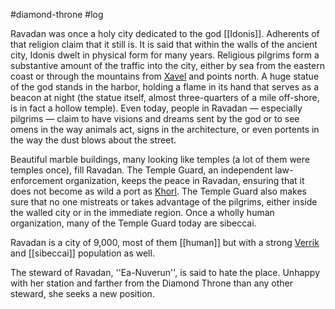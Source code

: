 #diamond-throne #log

Ravadan was once a holy city dedicated to the god [[Idonis]]. Adherents of that religion claim that it still is. It is said that within the walls of the ancient city, Idonis dwelt in physical form for many years. Religious pilgrims form a substantive amount of the traffic into the city, either by sea from the eastern coast or through the mountains from [Xavel](Xavel.md) and points north. A huge statue of the god stands in the harbor, holding a flame in its hand that serves as a beacon at night (the statue itself, almost three-quarters of a mile off-shore, is in fact a hollow temple). Even today, people in Ravadan — especially pilgrims — claim to have visions and dreams sent by the god or to see omens in the way animals act, signs in the architecture, or even portents in the way the dust blows about the street.
Beautiful marble buildings, many looking like temples (a lot of them were temples once), fill Ravadan. The Temple Guard, an independent law-enforcement organization, keeps the peace in Ravadan, ensuring that it does not become as wild a port as [Khorl](Khorl.md). The Temple Guard also makes sure that no one mistreats or takes advantage of the pilgrims, either inside the walled city or in the immediate region. Once a wholly human organization, many of the Temple Guard today are sibeccai.
Ravadan is a city of 9,000, most of them [[human]] but with a strong [Verrik](Verrik%20History.md) and [[sibeccai]] population as well.
The steward of Ravadan, ''Ea-Nuverun'', is said to hate the place. Unhappy with her station and farther from the Diamond Throne than any other steward, she seeks a new position.
